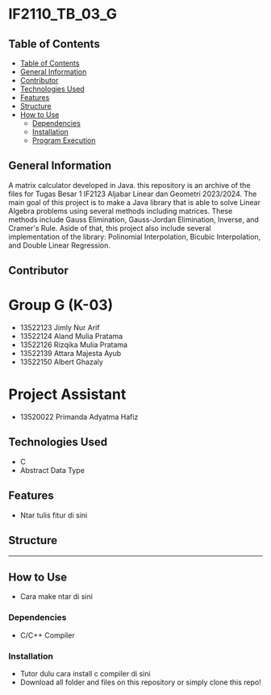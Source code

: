 # IF2110_TB_03_G
## Table of Contents
  - [Table of Contents](#table-of-contents)
  - [General Information](#general-information)
  - [Contributor](#contributor)
  - [Technologies Used](#technologies-used)
  - [Features](#features)
  - [Structure](#structure)
  - [How to Use](#how-to-use)
    - [Dependencies](#dependencies)
    - [Installation](#installation)
    - [Program Execution](#program-execution)

## General Information
A matrix calculator developed in Java. this repository is an archive of the files for Tugas Besar 1 IF2123 Aljabar Linear dan Geometri 2023/2024. The main goal of this project is to make a Java library that is able to solve Linear Algebra problems using several methods including matrices. These methods include Gauss Elimination, Gauss-Jordan Elimination, Inverse, and Cramer's Rule. Aside of that, this project also include several implementation of the library: Polinomial Interpolation, Bicubic Interpolation, and Double Linear Regression.

## Contributor
# Group G (K-03)
- 13522123 Jimly Nur Arif
- 13522124 Aland Mulia Pratama
- 13522126 Rizqika Mulia Pratama
- 13522139 Attara Majesta Ayub
- 13522150 Albert Ghazaly

# Project Assistant
- 13520022 Primanda Adyatma Hafiz

## Technologies Used
- C
- Abstract Data Type

## Features
- Ntar tulis fitur di sini

## Structure


---

## How to Use
- Cara make ntar di sini

### Dependencies
- C/C++ Compiler

### Installation
- Tutor dulu cara install c compiler di sini
- Download all folder and files on this repository or simply clone this repo!
